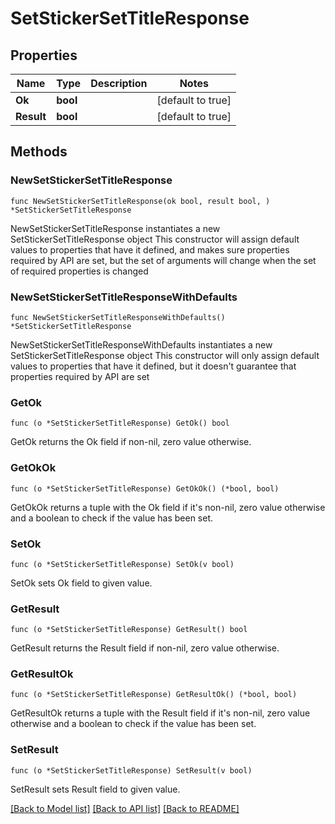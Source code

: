 # SetStickerSetTitleResponse

## Properties

Name | Type | Description | Notes
------------ | ------------- | ------------- | -------------
**Ok** | **bool** |  | [default to true]
**Result** | **bool** |  | [default to true]

## Methods

### NewSetStickerSetTitleResponse

`func NewSetStickerSetTitleResponse(ok bool, result bool, ) *SetStickerSetTitleResponse`

NewSetStickerSetTitleResponse instantiates a new SetStickerSetTitleResponse object
This constructor will assign default values to properties that have it defined,
and makes sure properties required by API are set, but the set of arguments
will change when the set of required properties is changed

### NewSetStickerSetTitleResponseWithDefaults

`func NewSetStickerSetTitleResponseWithDefaults() *SetStickerSetTitleResponse`

NewSetStickerSetTitleResponseWithDefaults instantiates a new SetStickerSetTitleResponse object
This constructor will only assign default values to properties that have it defined,
but it doesn't guarantee that properties required by API are set

### GetOk

`func (o *SetStickerSetTitleResponse) GetOk() bool`

GetOk returns the Ok field if non-nil, zero value otherwise.

### GetOkOk

`func (o *SetStickerSetTitleResponse) GetOkOk() (*bool, bool)`

GetOkOk returns a tuple with the Ok field if it's non-nil, zero value otherwise
and a boolean to check if the value has been set.

### SetOk

`func (o *SetStickerSetTitleResponse) SetOk(v bool)`

SetOk sets Ok field to given value.


### GetResult

`func (o *SetStickerSetTitleResponse) GetResult() bool`

GetResult returns the Result field if non-nil, zero value otherwise.

### GetResultOk

`func (o *SetStickerSetTitleResponse) GetResultOk() (*bool, bool)`

GetResultOk returns a tuple with the Result field if it's non-nil, zero value otherwise
and a boolean to check if the value has been set.

### SetResult

`func (o *SetStickerSetTitleResponse) SetResult(v bool)`

SetResult sets Result field to given value.



[[Back to Model list]](../README.md#documentation-for-models) [[Back to API list]](../README.md#documentation-for-api-endpoints) [[Back to README]](../README.md)


